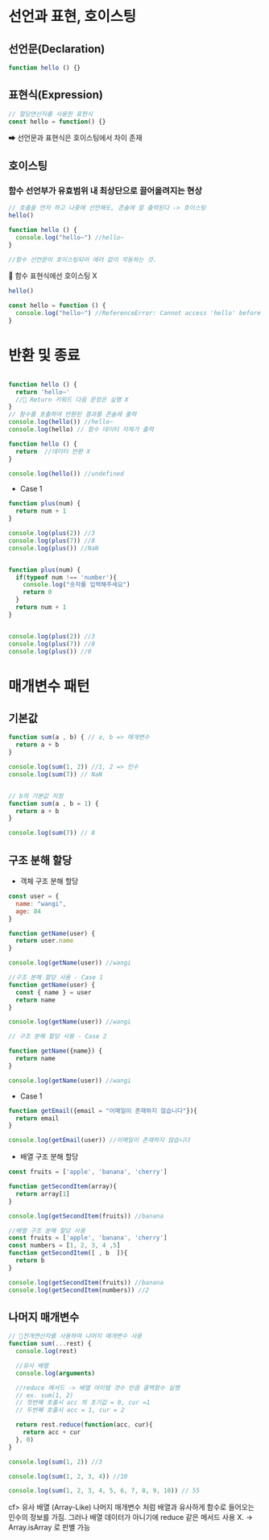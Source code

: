 # 선언과 표현, 호이스팅

## 선언문(Declaration)
```jsx
function hello () {}
```
## 표현식(Expression)
```jsx
// 할당연산자를 사용한 표현식
const hello = function() {}
```
➡ 선언문과 표현식은 호이스팅에서 차이 존재

## 호이스팅
### 함수 선언부가 유효범위 내 최상단으로 끌어올려지는 현상

```jsx
// 호출을 먼저 하고 나중에 선언해도, 콘솔에 잘 출력된다 -> 호이스팅
hello()

function hello () {
  console.log("hello~") //hello~
}

//함수 선언문이 호이스팅되어 에러 없이 작동하는 것.
```

🚨 함수 표현식에선 호이스팅 X
```jsx
hello()

const hello = function () {
  console.log("hello~") //ReferenceError: Cannot access 'hello' before initialization
}
```


# 반환 및 종료

```jsx
```

```jsx
function hello () {
  return 'hello~'
  //🚨 Return 키워드 다음 문장은 실행 X
}
// 함수를 호출하여 반환된 결과를 콘솔에 출력
console.log(hello()) //hello~
console.log(hello) // 함수 데이터 자체가 출력
```

```jsx
function hello () {
  return  //데이터 반환 X
}

console.log(hello()) //undefined
```
- Case 1

```jsx
function plus(num) {
  return num + 1
}

console.log(plus(2)) //3
console.log(plus(7)) //8
console.log(plus()) //NaN


function plus(num) {
  if(typeof num !== 'number'){
    console.log("숫자를 입력해주세요")
    return 0
  }
  return num + 1
}


console.log(plus(2)) //3
console.log(plus(7)) //8
console.log(plus()) //0
```

# 매개변수 패턴

## 기본값
```jsx
function sum(a , b) { // a, b => 매개변수
  return a + b
}

console.log(sum(1, 2)) //1, 2 => 인수
console.log(sum(7)) // NaN


// b의 기본값 지정
function sum(a , b = 1) {
  return a + b
}

console.log(sum(7)) // 8
```

## 구조 분해 할당
- 객체 구조 분해 할당
```jsx
const user = {
  name: "wangi",
  age: 84
}

function getName(user) {
  return user.name
}

console.log(getName(user)) //wangi

//구조 분해 할당 사용 - Case 1
function getName(user) {
  const { name } = user
  return name
}

console.log(getName(user)) //wangi

// 구조 분해 할당 사용 - Case 2

function getName({name}) {
  return name
}

console.log(getName(user)) //wangi
```

- Case 1
```jsx
function getEmail({email = "이메일이 존재하지 않습니다"}){
  return email
}

console.log(getEmail(user)) //이메일이 존재하지 않습니다
```

- 배열 구조 분해 할당
```jsx
const fruits = ['apple', 'banana', 'cherry']

function getSecondItem(array){
  return array[1]
}

console.log(getSecondItem(fruits)) //banana

//배열 구조 분해 할당 사용
const fruits = ['apple', 'banana', 'cherry']
const numbers = [1, 2, 3, 4 ,5]
function getSecondItem([ , b  ]){
  return b
}

console.log(getSecondItem(fruits)) //banana
console.log(getSecondItem(numbers)) //2
```

## 나머지 매개변수

```jsx
// 🚨전개연산자를 사용하여 나머지 매개변수 사용
function sum(...rest) {
  console.log(rest)

  //유사 배열
  console.log(arguments)

  //reduce 메서드 -> 배열 아이템 갯수 만큼 콜백함수 실행
  // ex. sum(1, 2)
  // 첫번째 호출시 acc 의 초기값 = 0, cur =1
  // 두번째 호출시 acc = 1, cur = 2

  return rest.reduce(function(acc, cur){
    return acc + cur
  }, 0)
}

console.log(sum(1, 2)) //3

console.log(sum(1, 2, 3, 4)) //10

console.log(sum(1, 2, 3, 4, 5, 6, 7, 8, 9, 10)) // 55
```

cf> 유사 배열 (Array-Like)
나머지 매개변수 처럼 배열과 유사하게 함수로 들어오는 인수의 정보를 가짐. 
그러나 배열 데이터가 아니기에 reduce 같은 메서드 사용 X. 
-> Array.isArray 로 판별 가능
